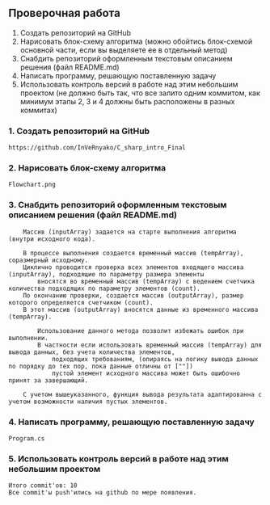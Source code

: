 ## Проверочная работа

1. Создать репозиторий на GitHub
2. Нарисовать блок-схему алгоритма
    (можно обойтись блок-схемой основной части, если вы выделяете ее в отдельный метод)
3. Снабдить репозиторий оформленным текстовым описанием решения (файл README.md)
4. Написать программу, решающую поставленную задачу
5. Использовать контроль версий в работе над этим небольшим проектом
    (не должно быть так, что все залито одним коммитом, как минимум этапы 2, 3 и 4 должны быть расположены в разных коммитах)

### 1. Создать репозиторий на GitHub

    https://github.com/InVeRnyako/C_sharp_intro_Final

### 2. Нарисовать блок-схему алгоритма

    Flowchart.png

### 3. Снабдить репозиторий оформленным текстовым описанием решения (файл README.md)

        Массив (inputArray) задается на старте выполнения алгоритма (внутри исходного кода).
        
        В процессе выполнения создается временный массив (tempArray), соразмерный исходному.
        Циклично проводится проверка всех элементов входящего массива (inputArray), подходящие по параметру размера элементы
            вносятся во временный массив (tempArray) с ведением счетчика количества подходящих по параметру элементов (count).
        По окончанию проверки, создается массив (outputArray), размер которого определяется счетчиком (count). 
        В этот массив (outputArray) вносятся данные из временного массива (tempArray).

            Использование данного метода позволит избежать ошибок при выполнении.
            В частности если использовать временный массив (tempArray) для вывода данных, без учета количества элементов,
                подходящих требованиям, (опираясь на логику вывода данных по порядку до тех пор, пока данные отличны от [""])
                пустой элемент исходного массива может быть ошибочно принят за завершающий.
        
        С учетом вышеуказанного, функция вывода результата адаптированна с учетом возможности наличия пустых элементов.

### 4. Написать программу, решающую поставленную задачу

    Program.cs

### 5. Использовать контроль версий в работе над этим небольшим проектом

    Итого commit'ов: 10
    Все commit'ы push'ились на github по мере появления.
